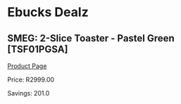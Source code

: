 
# Ebucks Dealz
## SMEG: 2-Slice Toaster - Pastel Green [TSF01PGSA]
[Product Page](https://www.ebucks.com/web/shop/productSelected.do?prodId=286770724&catId=1196428103)

Price: R2999.00

Savings: 201.0


	